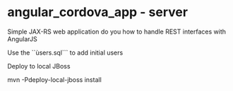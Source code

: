 angular_cordova_app - server
============================

Simple JAX-RS web application do you how to handle REST interfaces with AngularJS

Use the ``ùsers.sql``` to add initial users

Deploy to local JBoss

mvn -Pdeploy-local-jboss install
